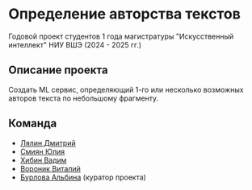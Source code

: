 # Определение авторства текстов
Годовой проект студентов 1 года магистратуры "Искусственный интеллект" НИУ ВШЭ (2024 - 2025 гг.)
## Описание проекта
Создать ML сервис, определяющий 1-го или несколько возможных авторов текста по небольшому фрагменту.
## Команда
- [Лялин Дмитрий](https://github.com/dslialin)
- [Смиян Юлия](https://github.com/Difraya)
- [Хибин Вадим](https://github.com/1vad1mka)
- [Вороник Виталий](https://github.com/vorvit)
- [Бурлова Альбина](https://github.com/AlbinaBurlova) (куратор проекта)
